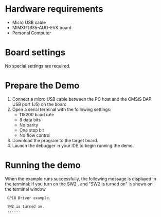 Hardware requirements
=====================
- Micro USB cable
- MIMXRT685-AUD-EVK board
- Personal Computer

Board settings
============

No special settings are required.

Prepare the Demo
===============
1.  Connect a micro USB cable between the PC host and the CMSIS DAP USB port (J5) on the board
2.  Open a serial terminal with the following settings:
    - 115200 baud rate
    - 8 data bits
    - No parity
    - One stop bit
    - No flow control
3.  Download the program to the target board.
4.  Launch the debugger in your IDE to begin running the demo.

Running the demo
================
When the example runs successfully, the following message is displayed in the terminal:
If you turn on the SW2 , and "SW2 is turned on" is shown on the terminal window

~~~~~~~~~~~~~~~~~~~~~~~~~~~~~~~~~~~
 GPIO Driver example.

 SW2 is turned on.
 ......
~~~~~~~~~~~~~~~~~~~~~~~~~~~~~~~~~~~